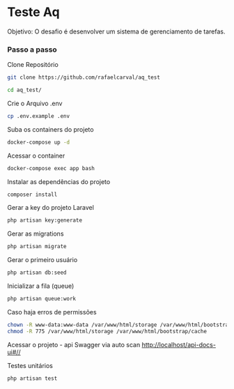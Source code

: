 # Teste Aq

Objetivo: O desafio é desenvolver um sistema de gerenciamento de tarefas.

### Passo a passo
Clone Repositório
```sh
git clone https://github.com/rafaelcarval/aq_test
```
```sh
cd aq_test/
```
Crie o Arquivo .env
```sh
cp .env.example .env
```

Suba os containers do projeto
```sh
docker-compose up -d
```


Acessar o container
```sh
docker-compose exec app bash
```


Instalar as dependências do projeto
```sh
composer install
```

Gerar a key do projeto Laravel
```sh
php artisan key:generate
```

Gerar as migrations
```sh
php artisan migrate
```

Gerar o primeiro usuário
```sh
php artisan db:seed
```

Inicializar a fila (queue)
```sh
php artisan queue:work
```

Caso haja erros de permissões
```sh
chown -R www-data:www-data /var/www/html/storage /var/www/html/bootstrap/cache
chmod -R 775 /var/www/html/storage /var/www/html/bootstrap/cache
```

Acessar o projeto - api Swagger via auto scan
[http://localhost/api-docs-ui#//](http://localhost/api-docs-ui#/)




Testes unitários
```sh
php artisan test
```
